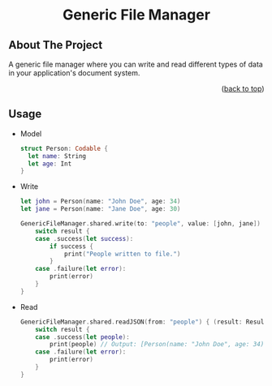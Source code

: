 <a name="readme-top"></a>

<!-- PROJECT LOGO -->
<div align="center">
  <h1 align="center">Generic File Manager</h1>
</div>


<!-- ABOUT THE PROJECT -->
## About The Project

A generic file manager where you can write and read different types of data in your application's document system.

<p align="right">(<a href="#readme-top">back to top</a>)</p>


<!-- USAGE -->
## Usage

* Model
  ```swift
  struct Person: Codable {
    let name: String
    let age: Int
  }
  ```


* Write
  ```swift
  let john = Person(name: "John Doe", age: 34)
  let jane = Person(name: "Jane Doe", age: 30)

  GenericFileManager.shared.write(to: "people", value: [john, jane]) { result in
      switch result {
      case .success(let success):
          if success {
              print("People written to file.")
          }
      case .failure(let error):
          print(error)
      }
  }
  ```
  
* Read
  ```swift
  GenericFileManager.shared.readJSON(from: "people") { (result: Result<[Person], FileError>) in
      switch result {
      case .success(let people):
          print(people) // Output: [Person(name: "John Doe", age: 34), Person(name: "Jane Doe", age: 30)]
      case .failure(let error):
          print(error)
      }
  }
  ```  
  


